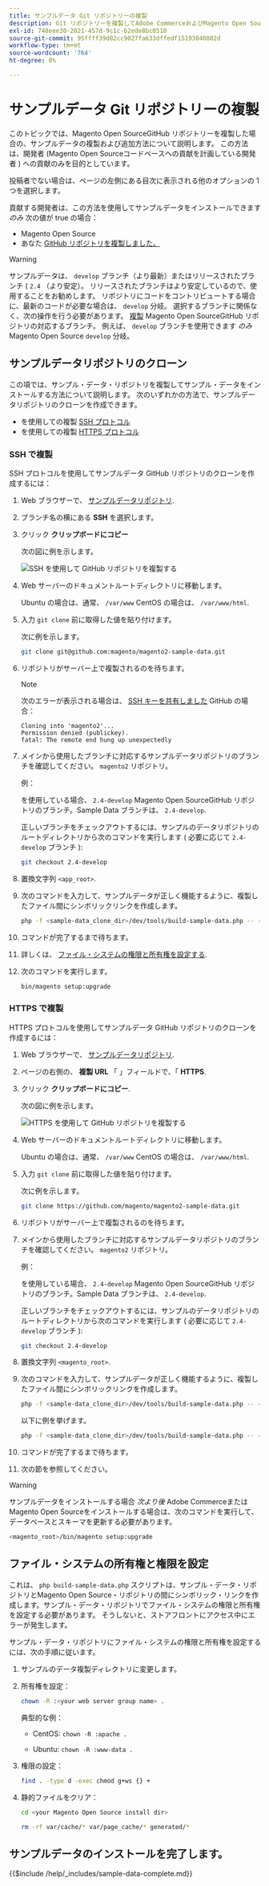 ```yaml
---
title: サンプルデータ Git リポジトリーの複製
description: Git リポジトリーを複製してAdobe CommerceおよびMagento Open Sourceサンプルデータをインストールするには、次の手順に従います。
exl-id: 748eee30-2821-457d-9c1c-62ede8bc0510
source-git-commit: 95ffff39d82cc9027fa633dffedf15193040802d
workflow-type: tm+mt
source-wordcount: '764'
ht-degree: 0%

---
```


# サンプルデータ Git リポジトリーの複製

このトピックでは、Magento Open SourceGitHub リポジトリーを複製した場合の、サンプルデータの複製および追加方法について説明します。 この方法は、開発者 (Magento Open Sourceコードベースへの貢献を計画している開発者 ) への貢献のみを目的としています。

投稿者でない場合は、ページの左側にある目次に表示される他のオプションの 1 つを選択します。

貢献する開発者は、この方法を使用してサンプルデータをインストールできます *のみ* 次の値が true の場合：

* Magento Open Source
* あなた [GitHub リポジトリを複製しました。](https://developer.adobe.com/commerce/contributor/guides/install/clone-repository/)

>[!WARNING]
>
>サンプルデータは、 `develop` ブランチ（より最新）またはリリースされたブランチ ( `2.4` （より安定）。 リリースされたブランチはより安定しているので、使用することをお勧めします。 リポジトリにコードをコントリビュートする場合に、最新のコードが必要な場合は、 `develop` 分岐。 選択するブランチに関係なく、次の操作を行う必要があります。 [複製](https://developer.adobe.com/commerce/contributor/guides/install/clone-repository/) Magento Open SourceGitHub リポジトリの対応するブランチ。 例えば、 `develop` ブランチを使用できます *のみ* Magento Open Source `develop` 分岐。

## サンプルデータリポジトリのクローン

この項では、サンプル・データ・リポジトリを複製してサンプル・データをインストールする方法について説明します。 次のいずれかの方法で、サンプルデータリポジトリのクローンを作成できます。

* を使用しての複製 [SSH プロトコル](#clone-with-ssh)
* を使用しての複製 [HTTPS プロトコル](#clone-with-https)

### SSH で複製

SSH プロトコルを使用してサンプルデータ GitHub リポジトリのクローンを作成するには：

1. Web ブラウザーで、 [サンプルデータリポジトリ](https://github.com/magento/magento2-sample-data).
1. ブランチ名の横にある **SSH** を選択します。
1. クリック **クリップボードにコピー**

   次の図に例を示します。

   ![SSH を使用して GitHub リポジトリを複製する](../../assets/installation/install_mage2_clone-ssh.png)

1. Web サーバーのドキュメントルートディレクトリに移動します。

   Ubuntu の場合は、通常、 `/var/www` CentOS の場合は、 `/var/www/html`.

1. 入力 `git clone` 前に取得した値を貼り付けます。

   次に例を示します。

   ```bash
   git clone git@github.com:magento/magento2-sample-data.git
   ```

1. リポジトリがサーバー上で複製されるのを待ちます。

   >[!NOTE]
   >
   >次のエラーが表示される場合は、 [SSH キーを共有しました](https://docs.github.com/articles/generating-ssh-keys/) GitHub の場合：<br>

   ```terminal
   Cloning into 'magento2'...
   Permission denied (publickey).
   fatal: The remote end hung up unexpectedly
   ```

1. メインから使用したブランチに対応するサンプルデータリポジトリのブランチを確認してください。 `magento2` リポジトリ。

   例：

   を使用している場合、 `2.4-develop` Magento Open SourceGitHub リポジトリのブランチ。Sample Data ブランチは、 `2.4-develop`.

   正しいブランチをチェックアウトするには、サンプルのデータリポジトリのルートディレクトリから次のコマンドを実行します ( 必要に応じて `2.4-develop` ブランチ ):

   ```bash
   git checkout 2.4-develop
   ```

1. 置換文字列 `<app_root>`.
1. 次のコマンドを入力して、サンプルデータが正しく機能するように、複製したファイル間にシンボリックリンクを作成します。

   ```bash
   php -f <sample-data_clone_dir>/dev/tools/build-sample-data.php -- --ce-source="<path_to_your_magento_instance>"
   ```

1. コマンドが完了するまで待ちます。

1. 詳しくは、 [ファイル・システムの権限と所有権を設定する](#set-file-system-ownership-and-permissions).

1. 次のコマンドを実行します。

   ```bash
   bin/magento setup:upgrade
   ```

### HTTPS で複製

HTTPS プロトコルを使用してサンプルデータ GitHub リポジトリのクローンを作成するには：

1. Web ブラウザーで、 [サンプルデータリポジトリ](https://github.com/magento/magento2-sample-data).
1. ページの右側の、 **複製 URL** 「 」フィールドで、「 **HTTPS**.
1. クリック **クリップボードにコピー**.

   次の図に例を示します。

   ![HTTPS を使用して GitHub リポジトリを複製する](../../assets/installation/install_mage2_clone-https.png)

1. Web サーバーのドキュメントルートディレクトリに移動します。

   Ubuntu の場合は、通常、 `/var/www` CentOS の場合は、 `/var/www/html`.

1. 入力 `git clone` 前に取得した値を貼り付けます。

   次に例を示します。

   ```bash
   git clone https://github.com/magento/magento2-sample-data.git
   ```

1. リポジトリがサーバー上で複製されるのを待ちます。
1. メインから使用したブランチに対応するサンプルデータリポジトリのブランチを確認してください。 `magento2` リポジトリ。

   例：

   を使用している場合、 `2.4-develop` Magento Open SourceGitHub リポジトリのブランチ。Sample Data ブランチは、 `2.4-develop`.

   正しいブランチをチェックアウトするには、サンプルのデータリポジトリのルートディレクトリから次のコマンドを実行します ( 必要に応じて `2.4-develop` ブランチ ):

   ```bash
   git checkout 2.4-develop
   ```

1. 置換文字列 `<magento_root>`.
1. 次のコマンドを入力して、サンプルデータが正しく機能するように、複製したファイル間にシンボリックリンクを作成します。

   ```bash
   php -f <sample-data_clone_dir>/dev/tools/build-sample-data.php -- --ce-source="<path_to_your_magento_instance>"
   ```

   以下に例を挙げます。

   ```bash
   php -f <sample-data_clone_dir>/dev/tools/build-sample-data.php -- --ce-source="/var/www/magento2"
   ```

1. コマンドが完了するまで待ちます。
1. 次の節を参照してください。

>[!WARNING]
>
>サンプルデータをインストールする場合 *次より後* Adobe CommerceまたはMagento Open Sourceをインストールする場合は、次のコマンドを実行して、データベースとスキーマを更新する必要があります。
>
>```bash
><magento_root>/bin/magento setup:upgrade
>```

## ファイル・システムの所有権と権限を設定

これは、 `php build-sample-data.php` スクリプトは、サンプル・データ・リポジトリとMagento Open Source・リポジトリの間にシンボリック・リンクを作成します。サンプル・データ・リポジトリでファイル・システムの権限と所有権を設定する必要があります。 そうしないと、ストアフロントにアクセス中にエラーが発生します。

サンプル・データ・リポジトリにファイル・システムの権限と所有権を設定するには、次の手順に従います。

1. サンプルのデータ複製ディレクトリに変更します。
1. 所有権を設定：

   ```bash
   chown -R :<your web server group name> .
   ```

   典型的な例：

   * CentOS: `chown -R :apache .`

   * Ubuntu: `chown -R :www-data .`

1. 権限の設定：

   ```bash
   find . -type d -exec chmod g+ws {} +
   ```

1. 静的ファイルをクリア：

   ```bash
   cd <your Magento Open Source install dir>
   ```

   ```bash
   rm -rf var/cache/* var/page_cache/* generated/*
   ```

## サンプルデータのインストールを完了します。

{{$include /help/_includes/sample-data-complete.md}}
